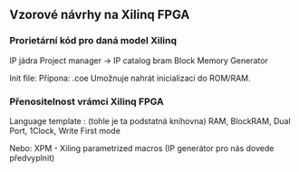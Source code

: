## Vzorové návrhy na Xilinq FPGA
### Prorietární kód pro daná model Xilinq
IP jádra
Project manager -> IP catalog
bram
Block Memory Generator

Init file:
Přípona: .coe
Umožnuje nahrát inicializaci do ROM/RAM.

### Přenositelnost vrámci Xilinq FPGA
Language template :
(tohle je ta podstatná knihovna)
RAM, BlockRAM, Dual Port, 1Clock, Write First mode

Nebo:
XPM - Xiling parametrized macros
(IP generátor pro nás dovede předvyplnit)